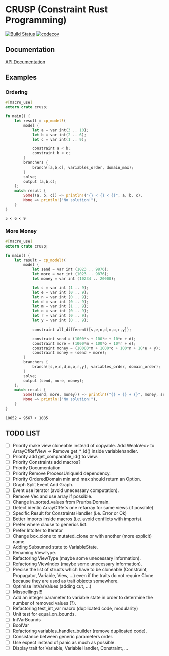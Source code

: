 # CRUSP (Constraint Rust Programming)

[![Build Status](https://travis-ci.org/VincentVigneron/crusp.svg?branch=master)](https://travis-ci.org/VincentVigneron/crusp)
[![codecov](https://codecov.io/gh/VincentVigneron/crusp/branch/master/graph/badge.svg)](https://codecov.io/gh/VincentVigneron/crups)

## Documentation
[API Documentation](https://vincentvigneron.github.io/crusp/)

## Examples

### Ordering
```rust
#[macro_use]
extern crate crusp;

fn main() {
    let result = cp_model!(
        model {
            let a = var int(3 .. 10);
            let b = var int(2 .. 6);
            let c = var int(1 .. 9);

            constraint a < b;
            constraint b < c;
        }
        branchers {
            branch([a,b,c], variables_order, domain_max);
        }
        solve;
        output (a,b,c);
    );
    match result {
        Some((a, b, c)) => println!("{} < {} < {}", a, b, c),
        None => println!("No solution!"),
    }
}
```

```
5 < 6 < 9
```

### More Money
```rust
#[macro_use]
extern crate crusp;

fn main() {
    let result = cp_model!(
        model {
            let send = var int (1023 .. 9876);
            let more = var int (1023 .. 9876);
            let money = var int (10234 .. 20000);

            let s = var int (1 .. 9);
            let e = var int (0 .. 9);
            let n = var int (0 .. 9);
            let d = var int (0 .. 9);
            let m = var int (1 .. 9);
            let o = var int (0 .. 9);
            let r = var int (0 .. 9);
            let y = var int (0 .. 9);

            constraint all_different([s,e,n,d,m,o,r,y]);

            constraint send = (1000*s + 100*e + 10*n + d);
            constraint more = (1000*m + 100*o + 10*r + e);
            constraint money = (10000*m + 1000*o + 100*n + 10*e + y);
            constraint money = (send + more);
        }
        branchers {
            branch([s,e,n,d,m,o,r,y], variables_order, domain_order);
        }
        solve;
        output (send, more, money);
    );
    match result {
        Some((send, more, money)) => println!("{} = {} + {}", money, send, more),
        None => println!("No solution!"),
    }
}
```

```
10652 = 9567 + 1085
```

## TODO LIST
- [ ] Priority make view cloneable instead of copyable. Add WeakVec> to ArrayOfRefView => Remove get_*_id() inside variablehandler.
- [ ] Priority add get_comparable_id() to view.
- [ ] Priority Constraints add macros?
- [ ] Priority Documentation
- [ ] Priority Remove ProcessUniqueId dependency.
- [ ] Priority OrderedDomain min and max should return an Option.
- [ ] Graph Split Event And Graph.
- [ ] Event use iterator (avoid unecessary computation).
- [ ] Remove Vec and use array if possible.
- [ ] Change in\_sorted\_values from PrunbalDomain.
- [ ] Detect identic ArrayOfRefs one refarray for same views (if possible)
- [ ] Specific Result for ConstraintsHandler (i.e. Error or Ok)
- [ ] Better imports inside macros (i.e. avoid conflicts with imports).
- [ ] Prefer where clause to generics list.
- [ ] Prefer IntoIter to Iterator
- [ ] Change box\_clone to mutated\_clone or with another (more explicit) name.
- [ ] Adding Subsumed state to VariableState.
- [ ] Renaming ViewType.
- [ ] Refactoring ViewType (maybe some unecessary information).
- [ ] Refactoring ViewIndex (maybe some unecessary information).
- [ ] Precise the list of structs which have to be cloneable (Constraint, Propagator, Variable, View, ...) even if the traits do not require Clone because they are used as trait objects somewhere.
- [ ] Optimise IntVarValues (adding cut, ...)
- [ ] Misspellings!!!
- [ ] Add an integer parameter to variable state in order to determine the number of removed values (?).
- [ ] Refactoring test\_int\_var macro (duplicated code, modularity)
- [ ] Unit test for equal\_on\_bounds.
- [ ] IntVarBounds
- [ ] BoolVar
- [ ] Refactoring variables\_handler\_builder (remove duplicated code).
- [ ] Consistance between generic parameters order.
- [ ] Use expect instead of panic as much as possible.
- [ ] Display trait for Variable, VariableHandler, Constraint, ...

